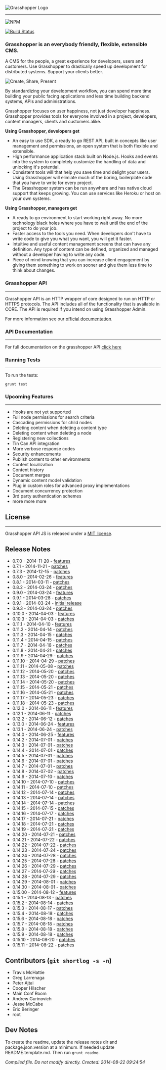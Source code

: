 ![Grasshopper Logo](https://s3.amazonaws.com/SolidInteractive/images/grasshopper/grasshopper-api-js.jpg)

---------------------------------------------------------------

[![NPM](https://nodei.co/npm/grasshopper-api.png)](https://nodei.co/npm/grasshopper-api/)

[![Build Status](https://travis-ci.org/Solid-Interactive/grasshopper-api-js.svg?branch=master)](https://travis-ci.org/Solid-Interactive/grasshopper-api-js)

### Grasshopper is an everybody friendly, flexible, extensible CMS.

A CMS for the people, a great experience for developers, users and customers. Use Grasshopper to drastically speed up development for distributed systems. Support your clients better.

![Create, Share, Present](http://solid-interactive.github.io/grasshopper-core-nodejs/images/create-share-present.png)

By standardizing your development workflow, you can spend more time building your public facing applications and less time building backend systems, APIs and administrations.

Grasshopper focuses on user happiness, not just developer happiness. Grasshopper provides tools for everyone involved in a project, developers, content managers, clients and customers alike.

**Using Grasshopper, developers get**

* An easy to use SDK, a ready to go REST API, built in concepts like user management and permissions, an open system that is both flexible and extensible.
* High performance application stack built on Node.js. Hooks and events into the system to completely customize the handling of data and unlocking it's potential.
* Consistent tools will that help you save time and delight your users. Using Grasshopper will elimiate much of the boring, boilerplate code that you have to write for every project.
* The Grasshopper system can be run anywhere and has native cloud support that keeps growing. You can use services like Heroku or host on your own systems.

**Using Grasshopper, managers get**

* A ready to go environment to start working right away. No more technology black holes where you have to wait until the end of the project to do your job.
* Faster access to the tools you need. When developers don't have to write code to give you what you want, you will get it faster.
* Intuitive and useful content management screens that can have any definition. Any type of content can be defined, organized and managed without a developer having to write any code.
* Piece of mind knowing that you can increase client engagement by giving them something to work on sooner and give them less time to think about changes.


### Grasshopper API

---------------------------------------------------------------------------------

Grasshopper API is an HTTP wrapper of core designed to run on HTTP or HTTPS protocols. The API includes all of the functionality that is available in CORE. The API is required if you intend on using Grasshopper Admin.

For more information see our [official documentation](http://solid-interactive.github.io/grasshopper-core-nodejs/documentation.html#gettingstarted).


### API Documentation

-------------------------------------------------------

For full documentation on the grasshopper API [click here](https://github.com/Solid-Interactive/grasshopper-api-js/wiki)



### Running Tests

-------------------------------------------------------

To run the tests:

```shell
grunt test
```

### Upcoming Features

-------------------------------------------------------

* Hooks are not yet supported
* Full node permissions for search criteria
* Cascading permissions for child nodes
* Deleting content when deleting a content type
* Deleting content when deleting a node
* Registering new collections
* Tin Can API integration
* More verbose response codes
* Security enhancements
* Publish content to other environments
* Content localization
* Content history
* Document merges
* Dynamic content model validation
* Plug in custom roles for advanced proxy implementations
* Document concurrency protection
* 3rd party authentication schemes
* more more more

## License

-------------------------------------------------------

Grasshopper API JS is released under a [MIT license](https://github.com/Solid-Interactive/grasshopper-api-js/blob/master/LICENSE).

## Release Notes

* 0.7.0 - 2014-11-20 - [features](https://github.com/Solid-Interactive/grasshopper-api-js/tree/kirby/release_notes/0.7.0_2014-11-20.md)
* 0.7.1 - 2014-11-21 - [patches](https://github.com/Solid-Interactive/grasshopper-api-js/tree/kirby/release_notes/0.7.1_2014-11-21.md)
* 0.7.3 - 2014-12-15 - [patches](https://github.com/Solid-Interactive/grasshopper-api-js/tree/kirby/release_notes/0.7.3_2014-12-15.md)
* 0.8.0 - 2014-02-26 - [features](https://github.com/Solid-Interactive/grasshopper-api-js/tree/kirby/release_notes/0.8.0_2014-02-26.md)
* 0.8.1 - 2014-03-11 - [patches](https://github.com/Solid-Interactive/grasshopper-api-js/tree/kirby/release_notes/0.8.1_2014-03-11.md)
* 0.8.2 - 2014-03-24 - [patches](https://github.com/Solid-Interactive/grasshopper-api-js/tree/kirby/release_notes/0.8.2_2014-03-24.md)
* 0.9.0 - 2014-03-24 - [features](https://github.com/Solid-Interactive/grasshopper-api-js/tree/kirby/release_notes/0.9.0_2014-03-24.md)
* 0.9.1 - 2014-03-28 - [patches](https://github.com/Solid-Interactive/grasshopper-api-js/tree/kirby/release_notes/0.9.1_2014-03-28.md)
* 0.9.1 - 2014-03-24 - [initial release](https://github.com/Solid-Interactive/grasshopper-api-js/tree/kirby/release_notes/0.9.1_2014-03-24.md)
* 0.9.3 - 2014-03-24 - [patches](https://github.com/Solid-Interactive/grasshopper-api-js/tree/kirby/release_notes/0.9.3_2014-03-24.md)
* 0.10.0 - 2014-04-03 - [features](https://github.com/Solid-Interactive/grasshopper-api-js/tree/kirby/release_notes/0.10.0_2014-04-03.md)
* 0.10.3 - 2014-04-03 - [patches](https://github.com/Solid-Interactive/grasshopper-api-js/tree/kirby/release_notes/0.10.3_2014-04-03.md)
* 0.11.1 - 2014-04-10 - [features](https://github.com/Solid-Interactive/grasshopper-api-js/tree/kirby/release_notes/0.11.1_2014-04-10.md)
* 0.11.2 - 2014-04-14 - [patches](https://github.com/Solid-Interactive/grasshopper-api-js/tree/kirby/release_notes/0.11.2_2014-04-14.md)
* 0.11.3 - 2014-04-15 - [patches](https://github.com/Solid-Interactive/grasshopper-api-js/tree/kirby/release_notes/0.11.3_2014-04-15.md)
* 0.11.4 - 2014-04-15 - [patches](https://github.com/Solid-Interactive/grasshopper-api-js/tree/kirby/release_notes/0.11.4_2014-04-15.md)
* 0.11.7 - 2014-04-16 - [patches](https://github.com/Solid-Interactive/grasshopper-api-js/tree/kirby/release_notes/0.11.7_2014-04-16.md)
* 0.11.8 - 2014-04-21 - [patches](https://github.com/Solid-Interactive/grasshopper-api-js/tree/kirby/release_notes/0.11.8_2014-04-21.md)
* 0.11.9 - 2014-04-29 - [patches](https://github.com/Solid-Interactive/grasshopper-api-js/tree/kirby/release_notes/0.11.9_2014-04-29.md)
* 0.11.10 - 2014-04-29 - [patches](https://github.com/Solid-Interactive/grasshopper-api-js/tree/kirby/release_notes/0.11.10_2014-04-29.md)
* 0.11.11 - 2014-05-08 - [patches](https://github.com/Solid-Interactive/grasshopper-api-js/tree/kirby/release_notes/0.11.11_2014-05-08.md)
* 0.11.12 - 2014-05-20 - [patches](https://github.com/Solid-Interactive/grasshopper-api-js/tree/kirby/release_notes/0.11.12_2014-05-20.md)
* 0.11.13 - 2014-05-20 - [patches](https://github.com/Solid-Interactive/grasshopper-api-js/tree/kirby/release_notes/0.11.13_2014-05-20.md)
* 0.11.14 - 2014-05-20 - [patches](https://github.com/Solid-Interactive/grasshopper-api-js/tree/kirby/release_notes/0.11.14_2014-05-20.md)
* 0.11.15 - 2014-05-21 - [patches](https://github.com/Solid-Interactive/grasshopper-api-js/tree/kirby/release_notes/0.11.15_2014-05-21.md)
* 0.11.16 - 2014-05-21 - [patches](https://github.com/Solid-Interactive/grasshopper-api-js/tree/kirby/release_notes/0.11.16_2014-05-21.md)
* 0.11.17 - 2014-05-23 - [patches](https://github.com/Solid-Interactive/grasshopper-api-js/tree/kirby/release_notes/0.11.17_2014-05-23.md)
* 0.11.18 - 2014-05-23 - [patches](https://github.com/Solid-Interactive/grasshopper-api-js/tree/kirby/release_notes/0.11.18_2014-05-23.md)
* 0.12.0 - 2014-06-11 - [features](https://github.com/Solid-Interactive/grasshopper-api-js/tree/kirby/release_notes/0.12.0_2014-06-11.md)
* 0.12.1 - 2014-06-11 - [patches](https://github.com/Solid-Interactive/grasshopper-api-js/tree/kirby/release_notes/0.12.1_2014-06-11.md)
* 0.12.2 - 2014-06-12 - [patches](https://github.com/Solid-Interactive/grasshopper-api-js/tree/kirby/release_notes/0.12.2_2014-06-12.md)
* 0.13.0 - 2014-06-24 - [features](https://github.com/Solid-Interactive/grasshopper-api-js/tree/kirby/release_notes/0.13.0_2014-06-24.md)
* 0.13.1 - 2014-06-24 - [patches](https://github.com/Solid-Interactive/grasshopper-api-js/tree/kirby/release_notes/0.13.1_2014-06-24.md)
* 0.14.0 - 2014-06-25 - [features](https://github.com/Solid-Interactive/grasshopper-api-js/tree/kirby/release_notes/0.14.0_2014-06-25.md)
* 0.14.2 - 2014-07-01 - [patches](https://github.com/Solid-Interactive/grasshopper-api-js/tree/kirby/release_notes/0.14.2_2014-07-01.md)
* 0.14.3 - 2014-07-01 - [patches](https://github.com/Solid-Interactive/grasshopper-api-js/tree/kirby/release_notes/0.14.3_2014-07-01.md)
* 0.14.4 - 2014-07-01 - [patches](https://github.com/Solid-Interactive/grasshopper-api-js/tree/kirby/release_notes/0.14.4_2014-07-01.md)
* 0.14.5 - 2014-07-01 - [patches](https://github.com/Solid-Interactive/grasshopper-api-js/tree/kirby/release_notes/0.14.5_2014-07-01.md)
* 0.14.6 - 2014-07-01 - [patches](https://github.com/Solid-Interactive/grasshopper-api-js/tree/kirby/release_notes/0.14.6_2014-07-01.md)
* 0.14.7 - 2014-07-01 - [patches](https://github.com/Solid-Interactive/grasshopper-api-js/tree/kirby/release_notes/0.14.7_2014-07-01.md)
* 0.14.8 - 2014-07-02 - [patches](https://github.com/Solid-Interactive/grasshopper-api-js/tree/kirby/release_notes/0.14.8_2014-07-02.md)
* 0.14.9 - 2014-07-10 - [patches](https://github.com/Solid-Interactive/grasshopper-api-js/tree/kirby/release_notes/0.14.9_2014-07-10.md)
* 0.14.10 - 2014-07-10 - [patches](https://github.com/Solid-Interactive/grasshopper-api-js/tree/kirby/release_notes/0.14.10_2014-07-10.md)
* 0.14.11 - 2014-07-10 - [patches](https://github.com/Solid-Interactive/grasshopper-api-js/tree/kirby/release_notes/0.14.11_2014-07-10.md)
* 0.14.12 - 2014-07-14 - [patches](https://github.com/Solid-Interactive/grasshopper-api-js/tree/kirby/release_notes/0.14.12_2014-07-14.md)
* 0.14.13 - 2014-07-14 - [patches](https://github.com/Solid-Interactive/grasshopper-api-js/tree/kirby/release_notes/0.14.13_2014-07-14.md)
* 0.14.14 - 2014-07-14 - [patches](https://github.com/Solid-Interactive/grasshopper-api-js/tree/kirby/release_notes/0.14.14_2014-07-14.md)
* 0.14.15 - 2014-07-15 - [patches](https://github.com/Solid-Interactive/grasshopper-api-js/tree/kirby/release_notes/0.14.15_2014-07-15.md)
* 0.14.16 - 2014-07-17 - [patches](https://github.com/Solid-Interactive/grasshopper-api-js/tree/kirby/release_notes/0.14.16_2014-07-17.md)
* 0.14.17 - 2014-07-21 - [patches](https://github.com/Solid-Interactive/grasshopper-api-js/tree/kirby/release_notes/0.14.17_2014-07-21.md)
* 0.14.18 - 2014-07-21 - [patches](https://github.com/Solid-Interactive/grasshopper-api-js/tree/kirby/release_notes/0.14.18_2014-07-21.md)
* 0.14.19 - 2014-07-21 - [patches](https://github.com/Solid-Interactive/grasshopper-api-js/tree/kirby/release_notes/0.14.19_2014-07-21.md)
* 0.14.20 - 2014-07-21 - [patches](https://github.com/Solid-Interactive/grasshopper-api-js/tree/kirby/release_notes/0.14.20_2014-07-21.md)
* 0.14.21 - 2014-07-22 - [patches](https://github.com/Solid-Interactive/grasshopper-api-js/tree/kirby/release_notes/0.14.21_2014-07-22.md)
* 0.14.22 - 2014-07-22 - [patches](https://github.com/Solid-Interactive/grasshopper-api-js/tree/kirby/release_notes/0.14.22_2014-07-22.md)
* 0.14.23 - 2014-07-24 - [patches](https://github.com/Solid-Interactive/grasshopper-api-js/tree/kirby/release_notes/0.14.23_2014-07-24.md)
* 0.14.24 - 2014-07-28 - [patches](https://github.com/Solid-Interactive/grasshopper-api-js/tree/kirby/release_notes/0.14.24_2014-07-28.md)
* 0.14.25 - 2014-07-28 - [patches](https://github.com/Solid-Interactive/grasshopper-api-js/tree/kirby/release_notes/0.14.25_2014-07-28.md)
* 0.14.26 - 2014-07-29 - [patches](https://github.com/Solid-Interactive/grasshopper-api-js/tree/kirby/release_notes/0.14.26_2014-07-29.md)
* 0.14.27 - 2014-07-29 - [patches](https://github.com/Solid-Interactive/grasshopper-api-js/tree/kirby/release_notes/0.14.27_2014-07-29.md)
* 0.14.28 - 2014-07-29 - [patches](https://github.com/Solid-Interactive/grasshopper-api-js/tree/kirby/release_notes/0.14.28_2014-07-29.md)
* 0.14.29 - 2014-08-01 - [patches](https://github.com/Solid-Interactive/grasshopper-api-js/tree/kirby/release_notes/0.14.29_2014-08-01.md)
* 0.14.30 - 2014-08-01 - [patches](https://github.com/Solid-Interactive/grasshopper-api-js/tree/kirby/release_notes/0.14.30_2014-08-01.md)
* 0.15.00 - 2014-08-12 - [features](https://github.com/Solid-Interactive/grasshopper-api-js/tree/kirby/release_notes/0.15.00_2014-08-12.md)
* 0.15.1 - 2014-08-13 - [patches](https://github.com/Solid-Interactive/grasshopper-api-js/tree/kirby/release_notes/0.15.1_2014-08-13.md)
* 0.15.2 - 2014-08-14 - [patches](https://github.com/Solid-Interactive/grasshopper-api-js/tree/kirby/release_notes/0.15.2_2014-08-14.md)
* 0.15.3 - 2014-08-17 - [patches](https://github.com/Solid-Interactive/grasshopper-api-js/tree/kirby/release_notes/0.15.3_2014-08-17.md)
* 0.15.4 - 2014-08-18 - [patches](https://github.com/Solid-Interactive/grasshopper-api-js/tree/kirby/release_notes/0.15.4_2014-08-18.md)
* 0.15.6 - 2014-08-18 - [patches](https://github.com/Solid-Interactive/grasshopper-api-js/tree/kirby/release_notes/0.15.6_2014-08-18.md)
* 0.15.7 - 2014-08-18 - [patches](https://github.com/Solid-Interactive/grasshopper-api-js/tree/kirby/release_notes/0.15.7_2014-08-18.md)
* 0.15.8 - 2014-08-18 - [patches](https://github.com/Solid-Interactive/grasshopper-api-js/tree/kirby/release_notes/0.15.8_2014-08-18.md)
* 0.15.9 - 2014-08-18 - [patches](https://github.com/Solid-Interactive/grasshopper-api-js/tree/kirby/release_notes/0.15.9_2014-08-18.md)
* 0.15.10 - 2014-08-20 - [patches](https://github.com/Solid-Interactive/grasshopper-api-js/tree/kirby/release_notes/0.15.10_2014-08-20.md)
* 0.15.11 - 2014-08-22 - [patches](https://github.com/Solid-Interactive/grasshopper-api-js/tree/kirby/release_notes/0.15.11_2014-08-22.md)


## Contributors (`git shortlog -s -n`)

* Travis McHattie
* Greg Larrenaga
* Peter Ajtai
* Cooper Hilscher
* Main Conf Room
* Andrew Gurinovich
* Jesse McCabe
* Eric Beringer
* root


## Dev Notes

To create the readme, update the release notes dir and package.json.version at a minimum. If needed update README.template.md.
Then run `grunt readme`.

_Compiled file. Do not modify directly. Created: 2014-08-22 09:24:54_
